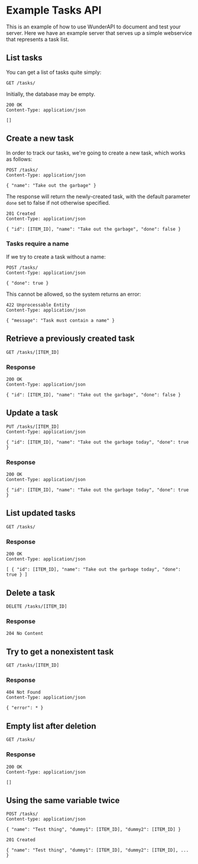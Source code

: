 # Example Tasks API

This is an example of how to use WunderAPI to document and test your server. Here we have an example server that serves up a simple webservice that represents a task list.

## List tasks

You can get a list of tasks quite simply:

    GET /tasks/

Initially, the database may be empty.

    200 OK
    Content-Type: application/json
    
    []

## Create a new task

In order to track our tasks, we're going to create a new task, which works as follows:

    POST /tasks/
    Content-Type: application/json

    { "name": "Take out the garbage" }

The response will return the newly-created task, with the default parameter `done` set to false if not otherwise specified.

    201 Created
    Content-Type: application/json

    { "id": [ITEM_ID], "name": "Take out the garbage", "done": false }

### Tasks require a name

If we try to create a task without a name:

    POST /tasks/
    Content-Type: application/json

    { "done": true }

This cannot be allowed, so the system returns an error:

    422 Unprocessable Entity
    Content-Type: application/json

    { "message": "Task must contain a name" }

## Retrieve a previously created task

    GET /tasks/[ITEM_ID]

### Response

    200 OK
    Content-Type: application/json

    { "id": [ITEM_ID], "name": "Take out the garbage", "done": false }

## Update a task

    PUT /tasks/[ITEM_ID]
    Content-Type: application/json

    { "id": [ITEM_ID], "name": "Take out the garbage today", "done": true }

### Response

    200 OK
    Content-Type: application/json

    { "id": [ITEM_ID], "name": "Take out the garbage today", "done": true }

## List updated tasks

    GET /tasks/
    
### Response

    200 OK
    Content-Type: application/json

    [ { "id": [ITEM_ID], "name": "Take out the garbage today", "done": true } ]

## Delete a task

    DELETE /tasks/[ITEM_ID]

### Response

    204 No Content

## Try to get a nonexistent task

    GET /tasks/[ITEM_ID]

### Response

    404 Not Found
    Content-Type: application/json

    { "error": * }

## Empty list after deletion

    GET /tasks/

### Response

    200 OK
    Content-Type: application/json

    []

## Using the same variable twice

    POST /tasks/
    Content-type: application/json

    { "name": "Test thing", "dummy1": [ITEM_ID], "dummy2": [ITEM_ID] }

    201 Created

    { "name": "Test thing", "dummy1": [ITEM_ID], "dummy2": [ITEM_ID], ... }
